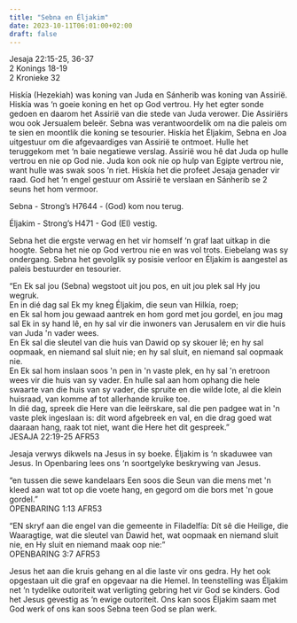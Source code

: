 ```yaml
---
title: "Sebna en Éljakim"
date: 2023-10-11T06:01:00+02:00
draft: false
---
```

<html>
 <head></head>
 <body>
  <p>Jesaja 22:15-25, 36-37<br>2 Konings 18-19<br>2 Kronieke 32</p>
  <p>Hiskía (Hezekiah) was koning van Juda en Sánherib was koning van Assirië. Hiskía was ‘n goeie koning en het op God vertrou. Hy het egter sonde gedoen en daarom het Assirië van die stede van Juda verower. Die Assiriërs wou ook Jersualem beleër. Sebna was verantwoordelik om na die paleis om te sien en moontlik die koning se tesourier. Hiskía het Éljakim, Sebna en Joa uitgestuur om die afgevaardiges van Assirië te ontmoet. Hulle het teruggekom met ‘n baie negatiewe verslag. Assirië wou hê dat Juda op hulle vertrou en nie op God nie. Juda kon ook nie op hulp van Egipte vertrou nie, want hulle was swak soos ‘n riet. Hiskía het die profeet Jesaja genader vir raad. God het ‘n engel gestuur om Assirië te verslaan en Sánherib se 2 seuns het hom vermoor.</p>
  <p>Sebna - Strong’s H7644 - (God) kom nou terug.</p>
  <p>Éljakim - Strong’s H471 - God (El) vestig.</p>
  <p>Sebna het die ergste verwag en het vir homself ‘n graf laat uitkap in die hoogte. Sebna het nie op God vertrou nie en was vol trots. Eiebelang was sy ondergang. Sebna het gevolglik sy posisie verloor en Éljakim is aangestel as paleis bestuurder en tesourier.</p>
  <p>“En Ek sal jou (Sebna) wegstoot uit jou pos, en uit jou plek sal Hy jou wegruk.&nbsp;<br>En in dié dag sal Ek my kneg Éljakim, die seun van Hilkía, roep;<br>en Ek sal hom jou gewaad aantrek en hom gord met jou gordel, en jou mag sal Ek in sy hand lê, en hy sal vir die inwoners van Jerusalem en vir die huis van Juda 'n vader wees.&nbsp;<br>En Ek sal die sleutel van die huis van Dawid op sy skouer lê; en hy sal oopmaak, en niemand sal sluit nie; en hy sal sluit, en niemand sal oopmaak nie.<br>En Ek sal hom inslaan soos 'n pen in 'n vaste plek, en hy sal 'n eretroon wees vir die huis van sy vader. En hulle sal aan hom ophang die hele swaarte van die huis van sy vader, die spruite en die wilde lote, al die klein huisraad, van komme af tot allerhande kruike toe.&nbsp;<br>In dié dag, spreek die Here van die leërskare, sal die pen padgee wat in 'n vaste plek ingeslaan is: dit word afgebreek en val, en die drag goed wat daaraan hang, raak tot niet, want die Here het dit gespreek.”<br>‭‭JESAJA‬ ‭22‬:‭19‬-‭25‬ ‭AFR53‬‬</p>
  <p>Jesaja verwys dikwels na Jesus in sy boeke. Éljakim is ‘n skaduwee van Jesus. In Openbaring lees ons ‘n soortgelyke beskrywing van Jesus.</p>
  <p>“en tussen die sewe kandelaars Een soos die Seun van die mens met 'n kleed aan wat tot op die voete hang, en gegord om die bors met 'n goue gordel.”<br>‭‭OPENBARING‬ ‭1‬:‭13‬ ‭AFR53‬‬</p>
  <p>“EN skryf aan die engel van die gemeente in Filadelfía: Dít sê die Heilige, die Waaragtige, wat die sleutel van Dawid het, wat oopmaak en niemand sluit nie, en Hy sluit en niemand maak oop nie:”<br>‭‭OPENBARING‬ ‭3‬:‭7‬ ‭AFR53‬‬</p>
  <p>Jesus het aan die kruis gehang en al die laste vir ons gedra. Hy het ook opgestaan uit die graf en opgevaar na die Hemel. In teenstelling was Éljakim net ‘n tydelike outoriteit wat verligting gebring het vir God se kinders. God het Jesus gevestig as ‘n ewige outoriteit. Ons kan soos Éljakim saam met God werk of ons kan soos Sebna teen God se plan werk. &nbsp;</p>
  <p>&nbsp;</p>
  <p>&nbsp;</p>
  <p>&nbsp;</p>
 </body>
</html>